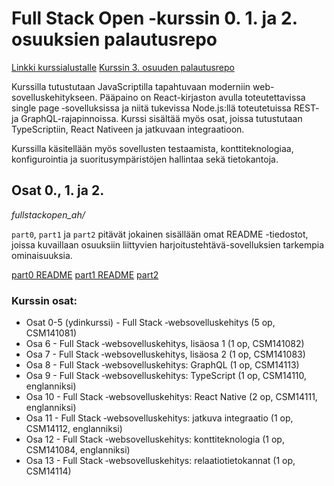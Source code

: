 # Full Stack Open -kurssin 0. 1. ja 2. osuuksien palautusrepo
[Linkki kurssialustalle](https://fullstackopen.com/)
[Kurssin 3. osuuden palautusrepo](https://github.com/amandahak/fullstackopen_ah_2)

Kurssilla tutustutaan JavaScriptilla tapahtuvaan moderniin web-sovelluskehitykseen. 
Pääpaino on React-kirjaston avulla toteutettavissa single page ‑sovelluksissa ja niitä tukevissa Node.js:llä toteutetuissa REST- ja GraphQL-rajapinnoissa. 
Kurssi sisältää myös osat, joissa tutustutaan TypeScriptiin, React Nativeen ja jatkuvaan integraatioon.

Kurssilla käsitellään myös sovellusten testaamista, konttiteknologiaa, konfigurointia ja suoritusympäristöjen hallintaa sekä tietokantoja.

## Osat 0., 1. ja 2.

_fullstackopen_ah/_

`part0`, `part1` ja `part2` pitävät jokainen sisällään omat README -tiedostot, joissa kuvaillaan osuuksiin liittyvien harjoitustehtävä-sovelluksien tarkempia ominaisuuksia. 

[part0 README](https://github.com/amandahak/fullstackopen_ah/blob/5523fc98519e92565c7b3dec3789e51586d0cf53/part0/README.md)
[part1 README](https://github.com/amandahak/fullstackopen_ah/blob/5523fc98519e92565c7b3dec3789e51586d0cf53/part1/README.md)
[part2](https://github.com/amandahak/fullstackopen_ah/blob/5523fc98519e92565c7b3dec3789e51586d0cf53/part2/README.md)


### Kurssin osat:
* Osat 0-5 (ydinkurssi) - Full Stack ‑websovelluskehitys (5 op, CSM141081)
* Osa 6 - Full Stack ‑websovelluskehitys, lisäosa 1 (1 op, CSM141082)
* Osa 7 - Full Stack ‑websovelluskehitys, lisäosa 2 (1 op, CSM141083)
* Osa 8 - Full Stack ‑websovelluskehitys: GraphQL (1 op, CSM14113)
* Osa 9 - Full Stack ‑websovelluskehitys: TypeScript (1 op, CSM14110, englanniksi)
* Osa 10 - Full Stack ‑websovelluskehitys: React Native (2 op, CSM14111, englanniksi)
* Osa 11 - Full Stack ‑websovelluskehitys: jatkuva integraatio (1 op, CSM14112, englanniksi)
* Osa 12 - Full Stack ‑websovelluskehitys: konttiteknologia (1 op, CSM141084, englanniksi)
* Osa 13 - Full Stack ‑websovelluskehitys: relaatiotietokannat (1 op, CSM14114)
